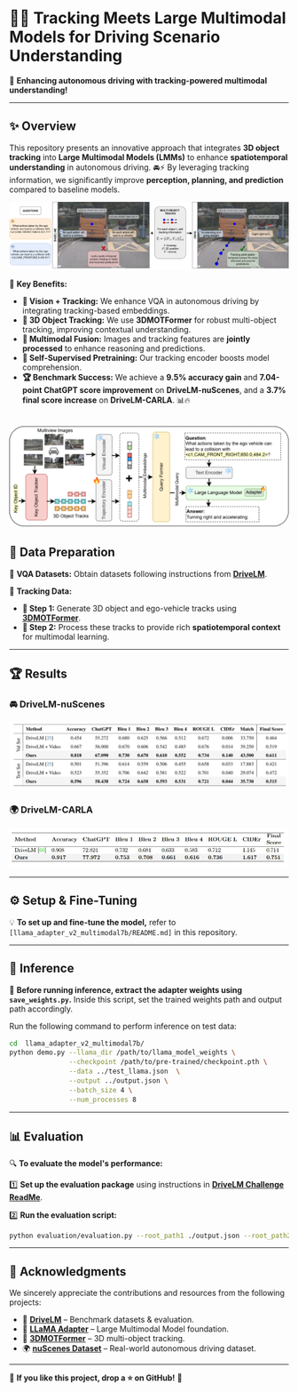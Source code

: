 
# 🚗💡 **Tracking Meets Large Multimodal Models for Driving Scenario Understanding**

📌 **Enhancing autonomous driving with tracking-powered multimodal understanding!**

---

## ✨ **Overview**
This repository presents an innovative approach that integrates **3D object tracking** into **Large Multimodal Models (LMMs)** to enhance **spatiotemporal understanding** in autonomous driving. 🚘⚡ By leveraging tracking information, we significantly improve **perception, planning, and prediction** compared to baseline models.

![Model](/assets/example.drawio.png)

🔹 **Key Benefits:**
- **📸 Vision + Tracking:** We enhance VQA in autonomous driving by integrating tracking-based embeddings.
- **🚀 3D Object Tracking:** We use **3DMOTFormer** for robust multi-object tracking, improving contextual understanding.
- **🔗 Multimodal Fusion:** Images and tracking features are **jointly processed** to enhance reasoning and predictions.
- **🧠 Self-Supervised Pretraining:** Our tracking encoder boosts model comprehension.
- **🏆 Benchmark Success:** We achieve a **9.5% accuracy gain** and **7.04-point ChatGPT score improvement** on **DriveLM-nuScenes**, and a **3.7% final score increase** on **DriveLM-CARLA**. 📊🔥

![Model](assets/model.drawio.png)
---

## 📂 **Data Preparation**

🔹 **VQA Datasets:** Obtain datasets following instructions from **[DriveLM](https://github.com/OpenDriveLab/DriveLM/blob/main/challenge/README.md)**.

🔹 **Tracking Data:**
- **📌 Step 1:** Generate 3D object and ego-vehicle tracks using **[3DMOTFormer](https://github.com/your-link-to-3dmotformer)**.
- **📌 Step 2:** Process these tracks to provide rich **spatiotemporal context** for multimodal learning.

---

## 🏆 **Results**

### 🚘 **DriveLM-nuScenes**
![Results Table 1](assets/results_n.JPG)

### 🌍 **DriveLM-CARLA**
![Results Table 2](assets/results_c.JPG)

---

## ⚙️ **Setup & Fine-Tuning**

💡 **To set up and fine-tune the model,** refer to `[llama_adapter_v2_multimodal7b/README.md]` in this repository.

---

## 🚀 **Inference**

🔧 **Before running inference, extract the adapter weights using `save_weights.py`.** Inside this script, set the trained weights path and output path accordingly.

Run the following command to perform inference on test data:

```bash
cd  llama_adapter_v2_multimodal7b/
python demo.py --llama_dir /path/to/llama_model_weights \
               --checkpoint /path/to/pre-trained/checkpoint.pth \
               --data ../test_llama.json  \
               --output ../output.json \
               --batch_size 4 \
               --num_processes 8
```

---

## 📊 **Evaluation**

🔍 **To evaluate the model's performance:**

1️⃣ **Set up the evaluation package** using instructions in **[DriveLM Challenge ReadMe](https://github.com/OpenDriveLab/DriveLM/blob/main/challenge/README.md)**.

2️⃣ **Run the evaluation script:**

```bash
python evaluation/evaluation.py --root_path1 ./output.json --root_path2 ./test_eval.json
```

---

## 🙏 **Acknowledgments**
We sincerely appreciate the contributions and resources from the following projects:

- 🚗 **[DriveLM](https://github.com/OpenDriveLab/DriveLM)** – Benchmark datasets & evaluation.
- 🦙 **[LLaMA Adapter](https://github.com/ZrrSkywalker/LLaMA-Adapter)** – Large Multimodal Model foundation.
- 🎯 **[3DMOTFormer](https://github.com/your-link-to-3dmotformer)** – 3D multi-object tracking.
- 🌍 **[nuScenes Dataset](https://www.nuscenes.org/)** – Real-world autonomous driving dataset.

---

🚀 **If you like this project, drop a ⭐ on GitHub!** 💙

